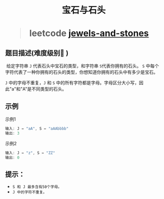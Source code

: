 <h1 align="center">
  宝石与石头
<h1>

> leetcode [jewels-and-stones](https://leetcode-cn.com/problems/jewels-and-stones/)

## 题目描述(难度级别🌟 )

 给定字符串 `J` 代表石头中宝石的类型，和字符串 `S`代表你拥有的石头。 `S` 中每个字符代表了一种你拥有的石头的类型，你想知道你拥有的石头中有多少是宝石。

`J` 中的字母不重复，`J` 和 `S` 中的所有字符都是字母。字母区分大小写，因此"a"和"A"是不同类型的石头。

## 示例

示例1

```ts
输入: J = "aA", S = "aAAbbbb"
输出: 3
```

示例2

```ts
输入: J = "z", S = "ZZ"
输出: 0
```

## 提示：

- `S 和 J 最多含有50个字母。`
- `J 中的字符不重复。`
